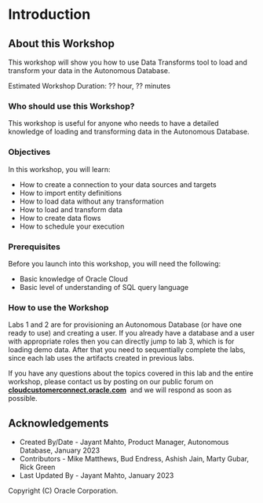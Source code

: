 # Introduction

## About this Workshop

This workshop will show you how to use Data Transforms tool to load and transform your data in the Autonomous Database.

Estimated Workshop Duration: ?? hour, ?? minutes

### Who should use this Workshop?

This workshop is useful for anyone who needs to have a detailed knowledge of loading and transforming data in the Autonomous Database. 

### Objectives

In this workshop, you will learn:
-	How to create a connection to your data sources and targets
-   How to import entity definitions
-	How to load data without any transformation
-	How to load and transform data 
-   How to create data flows
-   How to schedule your execution

### Prerequisites

Before you launch into this workshop, you will need the following:

- Basic knowledge of Oracle Cloud
- Basic level of understanding of SQL query language

### How to use the Workshop

Labs 1 and 2 are for provisioning an Autonomous Database (or have one ready to use) and creating a user. If you already have
a database and a user with appropriate roles then you can directly jump to lab 3, which is for loading demo data. After that 
you need to sequentially complete the labs, since each lab uses the artifacts created in previous labs.

If you have any questions about the topics covered in this lab and the entire workshop, please contact us by posting on our public forum on  **[cloudcustomerconnect.oracle.com](https://cloudcustomerconnect.oracle.com/resources/32a53f8587/)**  and we will respond as soon as possible.

## Acknowledgements

- Created By/Date - Jayant Mahto, Product Manager, Autonomous Database, January 2023
- Contributors - Mike Matthews, Bud Endress, Ashish Jain, Marty Gubar, Rick Green
- Last Updated By - Jayant Mahto, January 2023


Copyright (C)  Oracle Corporation.


